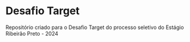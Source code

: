 # Desafio Target
 Repositório criado para o Desafio Target do processo seletivo do Estágio Ribeirão Preto - 2024 

